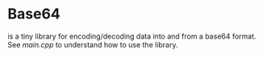 # Base64
 
is a tiny library for encoding/decoding data into and from a base64 format. 
See *main.cpp* to understand how to use the library.
